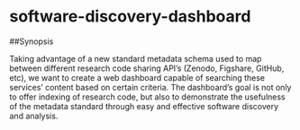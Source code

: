 # software-discovery-dashboard

##Synopsis

Taking advantage of a new standard metadata schema used to map between different research code sharing API’s (Zenodo, Figshare, GitHub, etc), we want to create a web dashboard capable of searching these services’ content based on certain criteria. The dashboard’s goal is not only to offer indexing of research code, but also to demonstrate the usefulness of the metadata standard through easy and effective software discovery and analysis.
